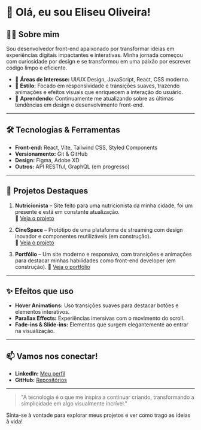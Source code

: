 # 👋 Olá, eu sou Eliseu Oliveira!

## 👨‍💻 Sobre mim
Sou desenvolvedor front-end apaixonado por transformar ideias em experiências digitais impactantes e interativas. Minha jornada começou com curiosidade por design e se transformou em uma paixão por escrever código limpo e eficiente.

- 🚀 **Áreas de Interesse:** UI/UX Design, JavaScript, React, CSS moderno.
- 🎨 **Estilo:** Focado em responsividade e transições suaves, trazendo animações e efeitos visuais que enriquecem a interação do usuário.
- 🌱 **Aprendendo:** Continuamente me atualizando sobre as últimas tendências em design e desenvolvimento front-end.

---

## 🛠️ Tecnologias & Ferramentas

- **Front-end:** React, Vite, Tailwind CSS, Styled Components
- **Versionamento:** Git & GitHub
- **Design:** Figma, Adobe XD
- **Outros:** API RESTful, GraphQL (em progresso)

---

## 🌟 Projetos Destaques

1. **Nutricionista** – Site feito para uma nutricionista da minha cidade, foi um presente e está em constante atualização.  
   🔗 [Veja o projeto](https://github.com/Eliseu-Oliveira/Nutricionista-Isabela)

2. **CineSpace** – Protótipo de uma plataforma de streaming com design inovador e componentes reutilizáveis (em construção).  
   🔗 [Veja o projeto](https://github.com/Eliseu-Oliveira/CineSpace.git)

3. **Portfólio** – Um site moderno e responsivo, com transições e animações para destacar minhas habilidades como front-end developer (em construção).
   🔗 [Veja o portfólio](#)

---

## ✨ Efeitos que uso

- **Hover Animations:** Uso transições suaves para destacar botões e elementos interativos.
- **Parallax Effects:** Experiências imersivas com o movimento do scroll.
- **Fade-ins & Slide-ins:** Elementos que surgem elegantemente ao entrar na visualização.

---

## 📫 Vamos nos conectar!

- **LinkedIn:** [Meu perfil](https://www.linkedin.com/in/eliseu-germano/)
- **GitHub:** [Repositórios](https://github.com/Eliseu-Oliveira)

---

> "A tecnologia é o que me inspira a continuar criando, transformando a simplicidade em algo visualmente incrível."

Sinta-se à vontade para explorar meus projetos e ver como trago as ideias à vida!
